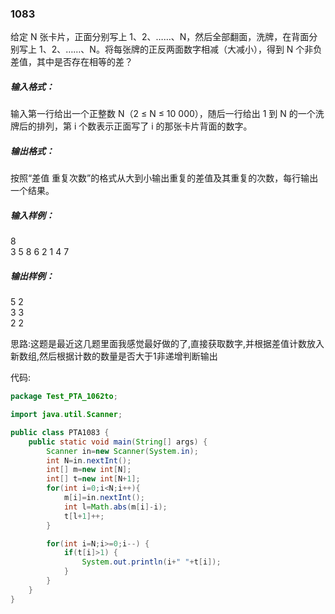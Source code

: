 ### 1083
给定 N 张卡片，正面分别写上 1、2、……、N，然后全部翻面，洗牌，在背面分别写上 1、2、……、N。将每张牌的正反两面数字相减（大减小），得到 N 个非负差值，其中是否存在相等的差？  

##### 输入格式：  
输入第一行给出一个正整数 N（2 ≤ N ≤ 10 000），随后一行给出 1 到 N 的一个洗牌后的排列，第 i 个数表示正面写了 i 的那张卡片背面的数字。  

##### 输出格式：  
按照“差值 重复次数”的格式从大到小输出重复的差值及其重复的次数，每行输出一个结果。  

##### 输入样例：  
8  
3 5 8 6 2 1 4 7  
##### 输出样例：  
5 2  
3 3  
2 2  

思路:这题是最近这几题里面我感觉最好做的了,直接获取数字,并根据差值计数放入新数组,然后根据计数的数量是否大于1非递增判断输出  

代码:  
```java
package Test_PTA_1062to;

import java.util.Scanner;

public class PTA1083 {
    public static void main(String[] args) {
        Scanner in=new Scanner(System.in);
        int N=in.nextInt();
        int[] m=new int[N];
        int[] t=new int[N+1];
        for(int i=0;i<N;i++){
            m[i]=in.nextInt();
            int l=Math.abs(m[i]-i);
            t[l+1]++;
        }

        for(int i=N;i>=0;i--) {
            if(t[i]>1) {
                System.out.println(i+" "+t[i]);
            }
        }
    }
}
```

